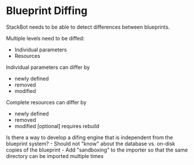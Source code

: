 # Blueprint Diffing
StackBot needs to be able to detect differences between blueprints.

Multiple levels need to be diffed:
- Individual parameters
- Resources

Individual parameters can differ by
- newly defined
- removed
- modified

Complete resources can differ by
- newly defined
- removed
- modified
    [optional] requires rebuild

Is there a way to develop a difing engine that is independent from the blueprint system?
    - Should not "know" about the database vs. on-disk copies of the blueprint
    - Add "sandboxing" to the importer so that the same directory can be imported multiple times
    